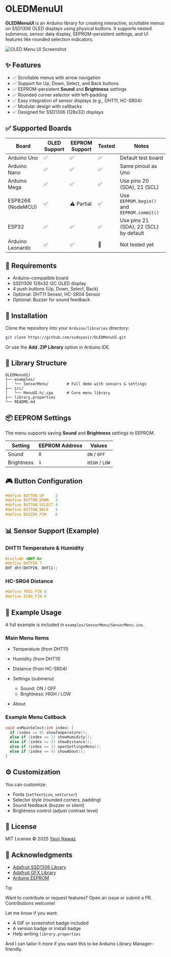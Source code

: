 # OLEDMenuUI

**OLEDMenuUI** is an Arduino library for creating interactive, scrollable menus on SSD1306 OLED displays using physical buttons. It supports nested submenus, sensor data display, EEPROM-persistent settings, and UI features like rounded selection indicators.

![OLED Menu UI Screenshot](https://your-image-link-if-any.com)

## ✨ Features

- ✅ Scrollable menus with arrow navigation
- ✅ Support for Up, Down, Select, and Back buttons
- ✅ EEPROM-persistent **Sound** and **Brightness** settings
- ✅ Rounded corner selector with left-padding
- ✅ Easy integration of sensor displays (e.g., DHT11, HC-SR04)
- ✅ Modular design with callbacks
- ✅ Designed for SSD1306 (128x32) displays

## ✅ Supported Boards

| Board         | OLED Support | EEPROM Support | Tested | Notes |
|---------------|--------------|----------------|--------|-------|
| Arduino Uno   | ✅            | ✅              | ✅      | Default test board |
| Arduino Nano  | ✅            | ✅              | ✅      | Same pinout as Uno |
| Arduino Mega  | ✅            | ✅              | ✅      | Use pins 20 (SDA), 21 (SCL) |
| ESP8266 (NodeMCU) | ✅       | ⚠️ Partial      | ✅      | Use `EEPROM.begin()` and `EEPROM.commit()` |
| ESP32         | ✅            | ✅              | ✅      | Use pins 21 (SDA), 22 (SCL) by default |
| Arduino Leonardo | ✅        | ✅              | 🚫      | Not tested yet |

## 🧱 Requirements

- Arduino-compatible board
- SSD1306 128x32 I2C OLED display
- 4 push buttons (Up, Down, Select, Back)
- Optional: DHT11 Sensor, HC-SR04 Sensor
- Optional: Buzzer for sound feedback


## 🔧 Installation

Clone the repository into your `Arduino/libraries` directory:

```bash
git clone https://github.com/sudoyasir/OLEDMenuUI.git
````

Or use the **Add .ZIP Library** option in Arduino IDE.


## 🧩 Library Structure

```text
OLEDMenuUI/
├── examples/
│   └── SensorMenu/        # Full demo with sensors & settings
├── src/
│   └── MenuUI.h/.cpp      # Core menu library
├── library.properties
└── README.md
```

## 📦 EEPROM Settings

The menu supports saving **Sound** and **Brightness** settings to EEPROM.

| Setting    | EEPROM Address | Values         |
| ---------- | -------------- | -------------- |
| Sound      | `0`            | `ON` / `OFF`   |
| Brightness | `1`            | `HIGH` / `LOW` |

## 🎮 Button Configuration

```cpp
#define BUTTON_UP     2
#define BUTTON_DOWN   3
#define BUTTON_SELECT 4
#define BUTTON_BACK   5
#define BUZZER_PIN    6
```

## 📊 Sensor Support (Example)

### DHT11 Temperature & Humidity

```cpp
#include <DHT.h>
#define DHTPIN 7
DHT dht(DHTPIN, DHT11);
```

### HC-SR04 Distance

```cpp
#define TRIG_PIN 8
#define ECHO_PIN 9
```

## 📁 Example Usage

A full example is included in `examples/SensorMenu/SensorMenu.ino`.

### Main Menu Items

* Temperature (from DHT11)
* Humidity (from DHT11)
* Distance (from HC-SR04)
* Settings (submenu)

  * Sound: ON / OFF
  * Brightness: HIGH / LOW
* About

### Example Menu Callback

```cpp
void onMainSelect(int index) {
  if (index == 0) showTemperature();
  else if (index == 1) showHumidity();
  else if (index == 2) showDistance();
  else if (index == 3) openSettingsMenu();
  else if (index == 4) showAbout();
}
```

## ⚙️ Customization

You can customize:

* Fonts (`setTextSize`, `setCursor`)
* Selector style (rounded corners, padding)
* Sound feedback (buzzer or silent)
* Brightness control (adjust contrast level)

## 📜 License

MIT License © 2025 [Yasir Nawaz](https://github.com/sudoyasir)

## 🙌 Acknowledgments

* [Adafruit SSD1306 Library](https://github.com/adafruit/Adafruit_SSD1306)
* [Adafruit GFX Library](https://github.com/adafruit/Adafruit-GFX-Library)
* [Arduino EEPROM](https://www.arduino.cc/en/Reference/EEPROM)

> [!TIP]
> Want to contribute or request features? Open an issue or submit a PR. Contributions welcome!


Let me know if you want:
- A GIF or screenshot badge included
- A version badge or install badge
- Help writing `library.properties`

And I can tailor it more if you want this to be Arduino Library Manager–friendly.
